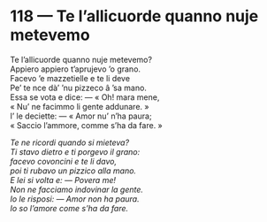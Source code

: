 # 118 — Te l’allicuorde quanno nuje metevemo

Te l’allicuorde quanno nuje metevemo?  
Appiero appiero t’aprujevo ’o grano.  
Facevo ’e mazzetielle e te li deve  
Pe’ te nce dà’ ’nu pizzeco â ’sa mano.  
Essa se vota e dice: — « Oh! mara mene,  
« Nu’ ne facimmo li gente addunare. »  
I’ le deciette: — « Amor nu’ n’ha paura;  
« Saccio l’ammore, comme s’ha da fare. »

_Te ne ricordi quando si mieteva?  
Ti stavo dietro e ti porgevo il grano:  
facevo covoncini e te li davo,  
poi ti rubavo un pizzico alla mano.  
E lei si volta e: — Povera me!  
Non ne facciamo indovinar la gente.  
Io le risposi: — Amor non ha paura.  
Io so l’amore come s’ha da fare._

